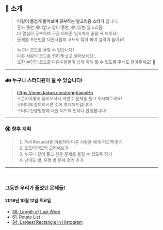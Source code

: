 </br>

## :mega: 소개
>**다같이 즐겁게 물어보며 공부하는 알고리즘 스터디** 입니다.  
>혼자 풀면 재미없고 같이 풀면 재미있는 알고리즘!  
>더 열심히 공부하여 구글 아마존 입사까지 꿈을 꿔 보아요!,  
>문제를 푸는만큼 다른사람의 코드도 많이 봐야 실력이 늘어요!.  

>누구나 코드를 올릴 수 있습니다!  
>다른 사람의 코드를 편하게 보고 물어보세요!,  
>또한 본인의 코드를 다른사람들이 쉽게 이해 할 수 있도록 주석도 달아주세요! :pray:

--------------------------------------
### :family: 누구나 스터디원이 될 수 있습니다!
>https://open.kakao.com/o/ggAapmHb  
>오픈카톡방에 들어오셔서 이번주 문제를 풀고 푸시해주세요!  
>스터디에 참여하시면 깃에 초대해드립니다!  
>스터디 진행방향에 대한 피드백 언제나 환영합니다!!

--------------------------------------
### :mute: 향후 계획
>1. Pull Request을 이용하여 다른 사람들 에게 피드백 받기
>2. 오프라인모임 고려해보기
>3. 누구나 같이 풀고 싶은 문제를 올릴 수 있도록 하기
>4. 난이도 별, 유형 별 문제 정리 추가
--------------------------------------
</br>

### 그동안 우리가 풀었던 문제들!

#### 2019년 10월 12일 토요일
- [58. Length of Last Word](https://leetcode.com/problems/length-of-last-word/)
- [61. Rotate List](https://leetcode.com/problems/rotate-list/)
- [84. Largest Rectangle in Histogram](https://leetcode.com/problems/largest-rectangle-in-histogram/)
